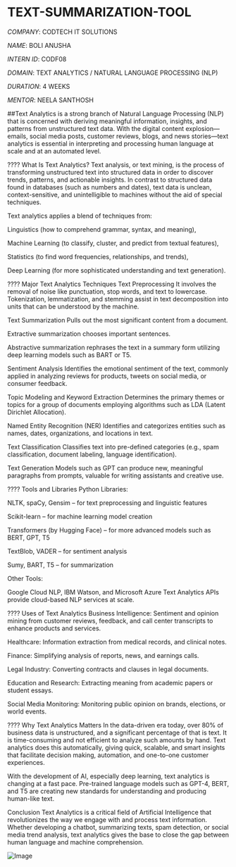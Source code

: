 # TEXT-SUMMARIZATION-TOOL

*COMPANY*: CODTECH IT SOLUTIONS

*NAME*: BOLI ANUSHA

*INTERN ID*: CODF08

*DOMAIN*: TEXT ANALYTICS / NATURAL LANGUAGE PROCESSING (NLP)

*DURATION*: 4 WEEKS

*MENTOR*: NEELA SANTHOSH

##Text Analytics is a strong branch of Natural Language Processing (NLP) that is concerned with deriving meaningful information, insights, and patterns from unstructured text data. With the digital content explosion—emails, social media posts, customer reviews, blogs, and news stories—text analytics is essential in interpreting and processing human language at scale and at an automated level.

???? What Is Text Analytics?
Text analysis, or text mining, is the process of transforming unstructured text into structured data in order to discover trends, patterns, and actionable insights. In contrast to structured data found in databases (such as numbers and dates), text data is unclean, context-sensitive, and unintelligible to machines without the aid of special techniques.

Text analytics applies a blend of techniques from:

Linguistics (how to comprehend grammar, syntax, and meaning),

Machine Learning (to classify, cluster, and predict from textual features),

Statistics (to find word frequencies, relationships, and trends),

Deep Learning (for more sophisticated understanding and text generation).

???? Major Text Analytics Techniques
Text Preprocessing
It involves the removal of noise like punctuation, stop words, and text to lowercase. Tokenization, lemmatization, and stemming assist in text decomposition into units that can be understood by the machine.

Text Summarization
Pulls out the most significant content from a document.

Extractive summarization chooses important sentences.

Abstractive summarization rephrases the text in a summary form utilizing deep learning models such as BART or T5.

Sentiment Analysis
Identifies the emotional sentiment of the text, commonly applied in analyzing reviews for products, tweets on social media, or consumer feedback.

Topic Modeling and Keyword Extraction
Determines the primary themes or topics for a group of documents employing algorithms such as LDA (Latent Dirichlet Allocation).

Named Entity Recognition (NER)
Identifies and categorizes entities such as names, dates, organizations, and locations in text.

Text Classification
Classifies text into pre-defined categories (e.g., spam classification, document labeling, language identification).

Text Generation
Models such as GPT can produce new, meaningful paragraphs from prompts, valuable for writing assistants and creative use.

???? Tools and Libraries
Python Libraries:

NLTK, spaCy, Gensim – for text preprocessing and linguistic features

Scikit-learn – for machine learning model creation

Transformers (by Hugging Face) – for more advanced models such as BERT, GPT, T5

TextBlob, VADER – for sentiment analysis

Sumy, BART, T5 – for summarization

Other Tools:

Google Cloud NLP, IBM Watson, and Microsoft Azure Text Analytics APIs provide cloud-based NLP services at scale.

???? Uses of Text Analytics
Business Intelligence: Sentiment and opinion mining from customer reviews, feedback, and call center transcripts to enhance products and services.

Healthcare: Information extraction from medical records, and clinical notes.

Finance: Simplifying analysis of reports, news, and earnings calls.

Legal Industry: Converting contracts and clauses in legal documents.

Education and Research: Extracting meaning from academic papers or student essays.

Social Media Monitoring: Monitoring public opinion on brands, elections, or world events.

???? Why Text Analytics Matters
In the data-driven era today, over 80% of business data is unstructured, and a significant percentage of that is text. It is time-consuming and not efficient to analyze such amounts by hand. Text analytics does this automatically, giving quick, scalable, and smart insights that facilitate decision making, automation, and one-to-one customer experiences.

With the development of AI, especially deep learning, text analytics is changing at a fast pace. Pre-trained language models such as GPT-4, BERT, and T5 are creating new standards for understanding and producing human-like text. 

 Conclusion
Text Analytics is a critical field of Artificial Intelligence that revolutionizes the way we engage with and process text information. Whether developing a chatbot, summarizing texts, spam detection, or social media trend analysis, text analytics gives the base to close the gap between human language and machine comprehension.

![Image](https://github.com/user-attachments/assets/d35f3300-506f-4845-911f-f8f6c0953cb7)

